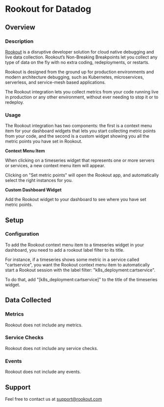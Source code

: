 # Rookout for Datadog

## Overview

### Description

[Rookout][1] is a disruptive developer solution for cloud native debugging and live data collection. Rookout’s Non-Breaking Breakpoints let you collect any type of data on the fly with no extra coding, redeployments, or restarts.

Rookout is designed from the ground up for production environments and modern architecture debugging, such as Kubernetes, microservices, serverless, and service-mesh based applications.

The Rookout integration lets you collect metrics from your code running live in production or any other environment, without ever needing to stop it or to redeploy.

### Usage

The Rookout integration has two components: the first is a context menu item for your dashboard widgets that lets you start collecting metric points from your code, and the second is a custom widget showing you all the metric points you have set in Rookout.

**Context Menu Item**

When clicking on a timeseries widget that represents one or more servers or services, a new context menu item will appear. 

Clicking on "Set metric points" will open the Rookout app, and automatically select the right instances for you.

**Custom Dashboard Widget**

Add the Rookout widget to your dashboard to see where you have set metric points.

## Setup

### Configuration

To add the Rookout context menu item to a timeseries widget in your dashboard, you need to add a rookout label filter to its title.

For instance, if a timeseries shows some metric in a service called "cartservice", you want the Rookout context menu item to automatically start a Rookout session with the label filter: "k8s_deployment:cartservice".

To do that, add "\[k8s_deployment:cartservice\]" to the title of the timeseries widget.

## Data Collected

### Metrics

Rookout does not include any metrics.

### Service Checks

Rookout does not include any service checks.

### Events

Rookout does not include any events.

## Support

Feel free to contact us at [support@rookout.com][2]

[1]: https://rookout.com
[2]: mailto:support@rookout.com
